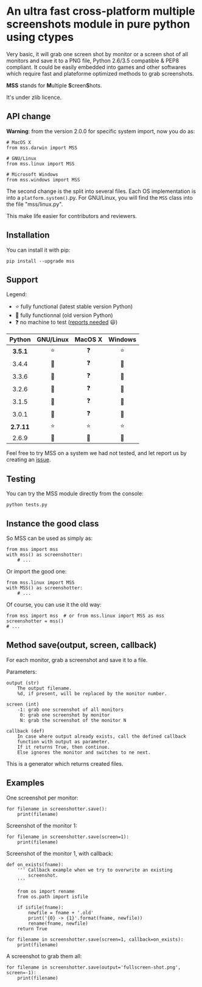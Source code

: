 An ultra fast cross-platform multiple screenshots module in pure python using ctypes
===

Very basic, it will grab one screen shot by monitor or a screen shot of all monitors and save it to a PNG file, Python 2.6/3.5 compatible & PEP8 compliant.
It could be easily embedded into games and other softwares which require fast and plateforme optimized methods to grab screenshots.

**MSS** stands for **M**ultiple **S**creen**S**hots.

It's under zlib licence.


API change
---

**Warning**: from the version 2.0.0 for specific system import, now you do as:

    # MacOS X
    from mss.darwin import MSS

    # GNU/Linux
    from mss.linux import MSS

    # Microsoft Windows
    from mss.windows import MSS

The second change is the split into several files. Each OS implementation is into a `platform.system()`.py. For GNU/Linux, you will find the `MSS` class into the file "mss/linux.py".

This make life easier for contributors and reviewers.


Installation
---

You can install it with pip:

    pip install --upgrade mss


Support
---

Legend:
* :star: fully functional (latest stable version Python)
* :star2: fully functionnal (old version Python)
* :question: no machine to test ([reports needed](https://github.com/BoboTiG/python-mss/issues) :smiley:)

Python    | GNU/Linux | MacOS X  | Windows
:---: | :---: | :---: | :---:
**3.5.1** | :star: | :question: | :star:
3.4.4 | :star2: | :question: | :star2:
3.3.6 | :star2: | :question: | :star2:
3.2.6 | :star2: | :question: | :star2:
3.1.5 | :star2: | :question: | :star2:
3.0.1 | :star2: | :question: | :star2:
**2.7.11** | :star: | :star: | :star:
2.6.9 | :star2: | :star2: | :star2:

Feel free to try MSS on a system we had not tested, and let report us by creating an [issue](https://github.com/BoboTiG/python-mss/issues).


Testing
---

You can try the MSS module directly from the console:

    python tests.py


Instance the good class
---

So MSS can be used as simply as:

    from mss import mss
    with mss() as screenshotter:
        # ...

Or import the good one:

    from mss.linux import MSS
    with MSS() as screenshotter:
        # ...

Of course, you can use it the old way:

    from mss import mss  # or from mss.linux import MSS as mss
    screenshotter = mss()
    # ...


Method save(output, screen, callback)
---

For each monitor, grab a screenshot and save it to a file.

Parameters:

    output (str)
        The output filename.
        %d, if present, will be replaced by the monitor number.

    screen (int)
        -1: grab one screenshot of all monitors
         0: grab one screenshot by monitor
         N: grab the screenshot of the monitor N

    callback (def)
        In case where output already exists, call the defined callback
        function with output as parameter.
        If it returns True, then continue.
        Else ignores the monitor and switches to ne next.

This is a generator which returns created files.


Examples
---

One screenshot per monitor:

    for filename in screenshotter.save():
        print(filename)

Screenshot of the monitor 1:

    for filename in screenshotter.save(screen=1):
        print(filename)

Screenshot of the monitor 1, with callback:

    def on_exists(fname):
        ''' Callback example when we try to overwrite an existing
            screenshot.
        '''

        from os import rename
        from os.path import isfile

        if isfile(fname):
            newfile = fname + '.old'
            print('{0} -> {1}'.format(fname, newfile))
            rename(fname, newfile)
        return True

    for filename in screenshotter.save(screen=1, callback=on_exists):
        print(filename)

A screenshot to grab them all:

    for filename in screenshotter.save(output='fullscreen-shot.png', screen=-1):
        print(filename)

